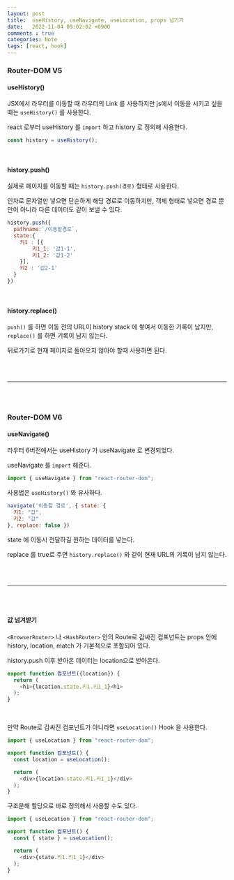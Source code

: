 ```yaml
---
layout: post
title:  useHistory, useNavigate, useLocation, props 넘기기
date:   2022-11-04 09:02:02 +0900
comments : true
categories: Note
tags: [react, hook]
---
```



### Router-DOM V5

#### useHistory()

JSX에서 라우터를 이동할 때 라우터의 Link 를 사용하지만 js에서 이동을 시키고 싶을 때는 `useHistory()` 를 사용한다.

react 로부터 useHistory 를 `import` 하고 history 로 정의해 사용한다.

```javascript
const history = useHistory();
```

<br>

#### history.push()

실제로 페이지를 이동할 때는 `history.push(경로)` 형태로 사용한다.

인자로 문자열만 넣으면 단순하게 해당 경로로 이동하지만, 객체 형태로 넣으면 경로 뿐만이 아니라 다른 데이터도 같이 보낼 수 있다.

```javascript
history.push({
  pathname:`/이동할경로`,
  state:{
    키1 : [{
        키1_1: '값1-1',
        키1_2: '값1-2'
    }],
    키2 : '값2-1'
  }
})
```

<br>

#### history.replace()

`push()` 를 하면 이동 전의 URL이 history stack 에 쌓여서 이동한 기록이 남지만, `replace()` 를 하면 기록이 남지 않는다.

뒤로가기로 현재 페이지로 돌아오지 않아야 할때 사용하면 된다.

<br><br>
<hr>
<br><br>

### Router-DOM V6

#### useNavigate()

라우터 6버전에서는 useHistory 가 useNavigate 로 변경되었다.

useNavigate 를 `import` 해준다.

```javascript
import { useNavigate } from "react-router-dom";
```

사용법은 `useHistory()` 와 유사하다.

```javascript
navigate('이동할 경로', { state: {
  키1: "값",
  키2: "값"
}, replace: false })
```

state 에 이동시 전달하길 원하는 데이터를 넣는다.

replace 를 true로 주면 `history.replace()` 와 같이 현재 URL의 기록이 남지 않는다.

<br><br>
<hr>
<br><br>

#### 값 넘겨받기

`<BrowserRouter>` 나 `<HashRouter>` 안의 Route로 감싸진 컴포넌트는 props 안에 history, location, match 가 기본적으로 포함되어 있다.

history.push 이후 받아온 데이터는 location으로 받아온다.

```javascript
export function 컴포넌트({location}) {
  return (
    <h1>{location.state.키1.키1_1}<h1>
  );
}
```

<br>

만약 Route로 감싸진 컴포넌트가 아니라면 `useLocation()` Hook 을 사용한다.

```javascript
import { useLocation } from "react-router-dom";

export function 컴포넌트() {
  const location = useLocation();

  return (
    <div>{location.state.키1.키1_1}</div>
  );
}
```

구조분해 할당으로 바로 정의해서 사용할 수도 있다.

```javascript
import { useLocation } from "react-router-dom";

export function 컴포넌트() {
  const { state } = useLocation();

  return (
    <div>{state.키1.키1_1}</div>
  );
}
```

<br>

